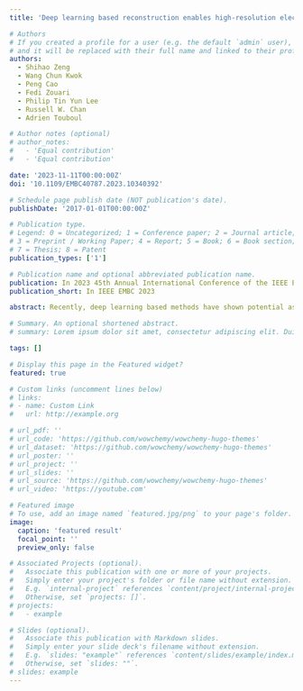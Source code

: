 ```yaml
---
title: 'Deep learning based reconstruction enables high-resolution electrical impedance tomography for lung function assessment'

# Authors
# If you created a profile for a user (e.g. the default `admin` user), write the username (folder name) here
# and it will be replaced with their full name and linked to their profile.
authors:
  - Shihao Zeng
  - Wang Chun Kwok
  - Peng Cao
  - Fedi Zouari
  - Philip Tin Yun Lee
  - Russell W. Chan
  - Adrien Touboul

# Author notes (optional)
# author_notes:
#   - 'Equal contribution'
#   - 'Equal contribution'

date: '2023-11-11T00:00:00Z'
doi: '10.1109/EMBC40787.2023.10340392'

# Schedule page publish date (NOT publication's date).
publishDate: '2017-01-01T00:00:00Z'

# Publication type.
# Legend: 0 = Uncategorized; 1 = Conference paper; 2 = Journal article;
# 3 = Preprint / Working Paper; 4 = Report; 5 = Book; 6 = Book section;
# 7 = Thesis; 8 = Patent
publication_types: ['1']

# Publication name and optional abbreviated publication name.
publication: In 2023 45th Annual International Conference of the IEEE Engineering in Medicine & Biology Society 
publication_short: In IEEE EMBC 2023

abstract: Recently, deep learning based methods have shown potential as alternative approaches for lung time difference electrical impedance tomography (tdEIT) reconstruction other than traditional regularized least square methods, that have inherent severe ill-posedness and low spatial resolution posing challenges for further interpretation. However, the validation of deep learning reconstruction quality is mainly focused on simulated data rather than in vivo human chest data, and on image quality rather than clinical indicator accuracy. In this study, a variational autoencoder is trained on high-resolution human chest simulations, and inference results on an EIT dataset collected from 22 healthy subjects performing various breathing paradigms are benchmarked with simultaneous spirometry measurements. The deep learning reconstructed global conductivity is significantly correlated with measured volume-time curves with correlation > 0.9. EIT lung function indicators from the reconstruction are also highly correlated with standard spirometry indicators with correlation > 0.75.Clinical Relevance— Our deep learning reconstruction method of lung tdEIT can predict lung volume and spirometry indicators while generating high-resolution EIT images, revealing potential of being a competitive approach in clinical settings.

# Summary. An optional shortened abstract.
# summary: Lorem ipsum dolor sit amet, consectetur adipiscing elit. Duis posuere tellus ac convallis placerat. Proin tincidunt magna sed ex sollicitudin condimentum.

tags: []

# Display this page in the Featured widget?
featured: true

# Custom links (uncomment lines below)
# links:
# - name: Custom Link
#   url: http://example.org

# url_pdf: ''
# url_code: 'https://github.com/wowchemy/wowchemy-hugo-themes'
# url_dataset: 'https://github.com/wowchemy/wowchemy-hugo-themes'
# url_poster: ''
# url_project: ''
# url_slides: ''
# url_source: 'https://github.com/wowchemy/wowchemy-hugo-themes'
# url_video: 'https://youtube.com'

# Featured image
# To use, add an image named `featured.jpg/png` to your page's folder.
image:
  caption: 'featured result'
  focal_point: ''
  preview_only: false

# Associated Projects (optional).
#   Associate this publication with one or more of your projects.
#   Simply enter your project's folder or file name without extension.
#   E.g. `internal-project` references `content/project/internal-project/index.md`.
#   Otherwise, set `projects: []`.
# projects:
#   - example

# Slides (optional).
#   Associate this publication with Markdown slides.
#   Simply enter your slide deck's filename without extension.
#   E.g. `slides: "example"` references `content/slides/example/index.md`.
#   Otherwise, set `slides: ""`.
# slides: example
---
```


<!-- {{% callout note %}}
Click the _Cite_ button above to demo the feature to enable visitors to import publication metadata into their reference management software.
{{% /callout %}}

{{% callout note %}}
Create your slides in Markdown - click the _Slides_ button to check out the example.
{{% /callout %}}

Supplementary notes can be added here, including [code, math, and images](https://wowchemy.com/docs/writing-markdown-latex/). -->
